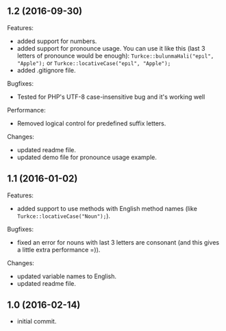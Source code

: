 ## 1.2 (2016-09-30)

Features:

- added support for numbers.
- added support for pronounce usage. You can use it like this (last 3 letters of pronounce would be enough): `Turkce::bulunmaHali("epıl", "Apple");` or `Turkce::locativeCase("epıl", "Apple");`
- added .gitignore file.

Bugfixes:

- Tested for PHP's UTF-8 case-insensitive bug and it's working well

Performance:

- Removed logical control for predefined suffix letters.

Changes:

- updated readme file.
- updated demo file for pronounce usage example.

## 1.1 (2016-01-02)

Features:

- added support to use methods with English method names (like `Turkce::locativeCase("Noun");`).

Bugfixes:

- fixed an error for nouns with last 3 letters are consonant (and this gives a little extra performance =)).

Changes:

- updated variable names to English.
- updated readme file.

## 1.0 (2016-02-14)

- initial commit.
